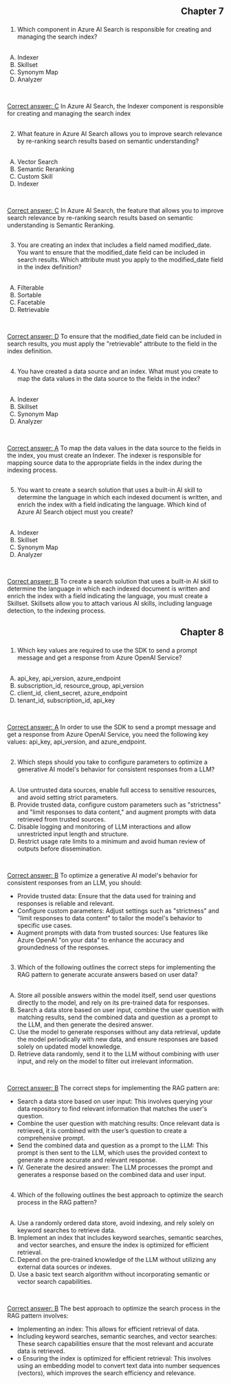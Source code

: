 ## <p align="right">**Chapter 7**</p>

1. Which component in Azure AI Search is responsible for creating and managing the search index?<br><br>

<!-- -->
<ol type="A">
<li>Indexer </li>
<li>Skillset </li>
<li>Synonym Map </li>
<li>Analyzer</li>
</ol>

<br>

<ins>Correct answer: C</ins>
In Azure AI Search, the Indexer component is responsible for creating and managing the search index

##
2. What feature in Azure AI Search allows you to improve search relevance by re-ranking search results based on semantic understanding? <br><br>

<!-- -->
<ol type="A">
<li>Vector Search </li>
<li>Semantic Reranking   </li>
<li>Custom Skill </li>
<li>Indexer </li>
</ol>

<br>

<ins>Correct answer: C</ins>
In Azure AI Search, the feature that allows you to improve search relevance by re-ranking search results based on semantic understanding is Semantic Reranking.

##
3. You are creating an index that includes a field named modified_date. You want to ensure that the modified_date field can be included in search results. Which attribute must you apply to the modified_date field in the index definition? <br><br>

<!-- -->
<ol type="A">
<li>Filterable</li>
<li>Sortable</li>
<li>Facetable</li>
<li>Retrievable </li>
</ol>

<br>

<ins>Correct answer: D</ins>
To ensure that the modified_date field can be included in search results, you must apply the "retrievable" attribute to the field in the index definition.

##
4. You have created a data source and an index. What must you create to map the data values in the data source to the fields in the index? <br><br>

<!-- -->
<ol type="A">
<li>Indexer</li>
<li>Skillset</li>
<li>Synonym Map</li>
<li>Analyzer</li>
</ol>

<br>

<ins>Correct answer: A</ins>
To map the data values in the data source to the fields in the index, you must create an Indexer. The indexer is responsible for mapping source data to the appropriate fields in the index during the indexing process.

##
5. You want to create a search solution that uses a built-in AI skill to determine the language in which each indexed document is written, and enrich the index with a field indicating the language. Which kind of Azure AI Search object must you create? <br><br>

<!-- -->
<ol type="A">
<li>Indexer</li>
<li>Skillset</li>
<li>Synonym Map</li>
<li>Analyzer</li>
</ol>

<br>

<ins>Correct answer: B</ins>
To create a search solution that uses a built-in AI skill to determine the language in which each indexed document is written and enrich the index with a field indicating the language, you must create a Skillset. Skillsets allow you to attach various AI skills, including language detection, to the indexing process.

##
## <p align="right">**Chapter 8**</p>

1. Which key values are required to use the SDK to send a prompt message and get a response from Azure OpenAI Service?<br><br>

<!-- -->
<ol type="A">
<li>api_key, api_version, azure_endpoint </li>
<li>subscription_id, resource_group, api_version </li>
<li>client_id, client_secret, azure_endpoint </li>
<li>tenant_id, subscription_id, api_key</li>
</ol>

<br>

<ins>Correct answer: A</ins>
In order to use the SDK to send a prompt message and get a response from Azure OpenAI Service, you need the following key values: api_key, api_version, and azure_endpoint. 

##

2. Which steps should you take to configure parameters to optimize a generative AI model's behavior for consistent responses from a LLM?<br><br>

<!-- -->
<ol type="A">
<li>Use untrusted data sources, enable full access to sensitive resources, and avoid setting strict parameters. </li>
<li>Provide trusted data, configure custom parameters such as "strictness" and "limit responses to data content," and augment prompts with data retrieved from trusted sources.</li>
<li>Disable logging and monitoring of LLM interactions and allow unrestricted input length and structure. </li>
<li>Restrict usage rate limits to a minimum and avoid human review of outputs before dissemination.</li>
</ol>

<br>

<ins>Correct answer: B</ins>
To optimize a generative AI model's behavior for consistent responses from an LLM, you should: <br>
<ul>
<li>Provide trusted data: Ensure that the data used for training and responses is reliable and relevant. </li>
<li>Configure custom parameters: Adjust settings such as "strictness" and "limit responses to data content" to tailor the model's behavior to specific use cases.</li>
<li>Augment prompts with data from trusted sources: Use features like Azure OpenAI "on your data" to enhance the accuracy and groundedness of the responses.</li>
</ul>

##   


3. Which of the following outlines the correct steps for implementing the RAG pattern to generate accurate answers based on user data?<br><br>

<!-- -->
<ol type="A">
<li>Store all possible answers within the model itself, send user questions directly to the model, and rely on its pre-trained data for responses. </li>
<li>Search a data store based on user input, combine the user question with matching results, send the combined data and question as a prompt to the LLM, and then generate the desired answer.</li>
<li>Use the model to generate responses without any data retrieval, update the model periodically with new data, and ensure responses are based solely on updated model knowledge. </li>
<li>Retrieve data randomly, send it to the LLM without combining with user input, and rely on the model to filter out irrelevant information.</li>
</ol>

<br>

<ins>Correct answer: B</ins>
The correct steps for implementing the RAG pattern are: <br>
<ul>
<li>Search a data store based on user input: This involves querying your data repository to find relevant information that matches the user's question. </li>
<li>Combine the user question with matching results: Once relevant data is retrieved, it is combined with the user’s question to create a comprehensive prompt. </li>
<li>Send the combined data and question as a prompt to the LLM: This prompt is then sent to the LLM, which uses the provided context to generate a more accurate and relevant response.</li>
<li>IV.	Generate the desired answer: The LLM processes the prompt and generates a response based on the combined data and user input.</li>
</ul>

##   

4. Which of the following outlines the best approach to optimize the search process in the RAG pattern?<br><br>

<!-- -->
<ol type="A">
<li>Use a randomly ordered data store, avoid indexing, and rely solely on keyword searches to retrieve data. </li>
<li>Implement an index that includes keyword searches, semantic searches, and vector searches, and ensure the index is optimized for efficient retrieval.</li>
<li>Depend on the pre-trained knowledge of the LLM without utilizing any external data sources or indexes. </li>
<li>Use a basic text search algorithm without incorporating semantic or vector search capabilities.</li>
</ol>

<br>

<ins>Correct answer: B</ins>
The best approach to optimize the search process in the RAG pattern involves: <br>
<ul>
<li>Implementing an index: This allows for efficient retrieval of data. </li>
<li>Including keyword searches, semantic searches, and vector searches: These search capabilities ensure that the most relevant and accurate data is retrieved. </li>
<li>o	Ensuring the index is optimized for efficient retrieval: This involves using an embedding model to convert text data into number sequences (vectors), which improves the search efficiency and relevance.</li>
</ul>

##   